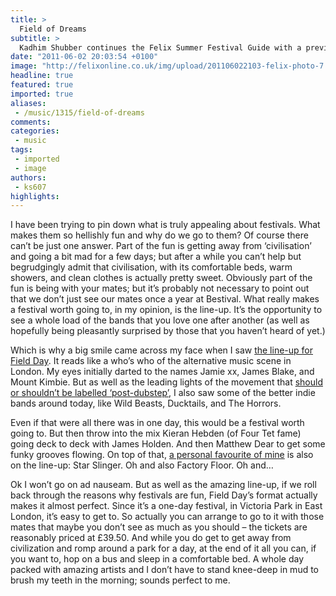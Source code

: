 ```yaml
---
title: >
  Field of Dreams
subtitle: >
  Kadhim Shubber continues the Felix Summer Festival Guide with a preview of East London’s Field Day
date: "2011-06-02 20:03:54 +0100"
image: "http://felixonline.co.uk/img/upload/201106022103-felix-photo-7.jpg"
headline: true
featured: true
imported: true
aliases:
 - /music/1315/field-of-dreams
comments:
categories:
 - music
tags:
 - imported
 - image
authors:
 - ks607
highlights:
---
```


I have been trying to pin down what is truly appealing about festivals. What makes them so hellishly fun and why do we go to them? Of course there can’t be just one answer. Part of the fun is getting away from ‘civilisation’ and going a bit mad for a few days; but after a while you can’t help but begrudgingly admit that civilisation, with its comfortable beds, warm showers, and clean clothes is actually pretty sweet. Obviously part of the fun is being with your mates; but it’s probably not necessary to point out that we don’t just see our mates once a year at Bestival. What really makes a festival worth going to, in my opinion, is the line-up. It’s the opportunity to see a whole load of the bands that you love one after another (as well as hopefully being pleasantly surprised by those that you haven’t heard of yet.)

Which is why a big smile came across my face when I saw [the line-up for Field Day](http://www.fielddayfestivals.com/line-up/). It reads like a who’s who of the alternative music scene in London. My eyes initially darted to the names Jamie xx, James Blake, and Mount Kimbie. But as well as the leading lights of the movement that [should or shouldn’t be labelled ‘post-dubstep’](http://www.pitchfork.com/features/grime-dubstep/7965-grime-dubstep/), I also saw some of the better indie bands around today, like Wild Beasts, Ducktails, and The Horrors.

Even if that were all there was in one day, this would be a festival worth going to. But then throw into the mix Kieran Hebden (of Four Tet fame) going deck to deck with James Holden. And then Matthew Dear to get some funky grooves flowing. On top of that, [a personal favourite of mine](http://felixonline.co.uk/music/1262/star-slinger/) is also on the line-up: Star Slinger. Oh and also Factory Floor. Oh and…

Ok I won’t go on ad nauseam. But as well as the amazing line-up, if we roll back through the reasons why festivals are fun, Field Day’s format actually makes it almost perfect. Since it’s a one-day festival, in Victoria Park in East London, it’s easy to get to. So actually you can arrange to go to it with those mates that maybe you don’t see as much as you should – the tickets are reasonably priced at £39.50. And while you do get to get away from civilization and romp around a park for a day, at the end of it all you can, if you want to, hop on a bus and sleep in a comfortable bed. A whole day packed with amazing artists and I don’t have to stand knee-deep in mud to brush my teeth in the morning; sounds perfect to me.
